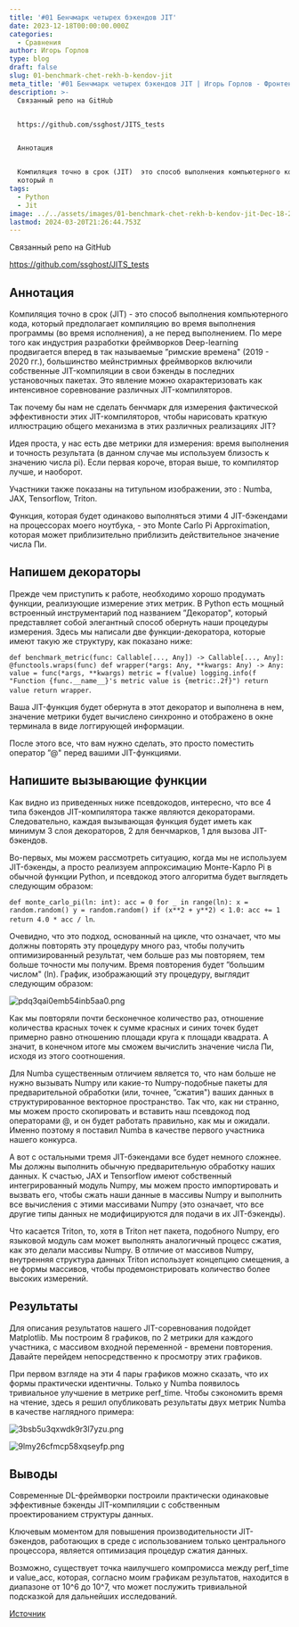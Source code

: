 ```yaml
---
title: '#01 Бенчмарк четырех бэкендов JIT'
date: 2023-12-18T00:00:00.000Z
categories:
  - Сравнения
author: Игорь Горлов
type: blog
draft: false
slug: 01-benchmark-chet-rekh-b-kendov-jit
meta_title: '#01 Бенчмарк четырех бэкендов JIT | Игорь Горлов - Фронтeндер'
description: >-
  Связанный репо на GitHub


  https://github.com/ssghost/JITS_tests


  Аннотация


  Компиляция точно в срок (JIT)  это способ выполнения компьютерного кода,
  который п
tags:
  - Python
  - Jit
image: ../../assets/images/01-benchmark-chet-rekh-b-kendov-jit-Dec-18-2023.avif
lastmod: 2024-03-20T21:26:44.753Z
---
```


Связанный репо на GitHub

https://github.com/ssghost/JITS_tests

## Аннотация

Компиляция точно в срок (JIT) - это способ выполнения компьютерного кода, который предполагает компиляцию во время выполнения программы (во время исполнения), а не перед выполнением. По мере того как индустрия разработки фреймворков Deep-learning продвигается вперед в так называемые ”римские времена" (2019 - 2020 гг.), большинство мейнстримных фреймворков включили собственные JIT-компиляции в свои бэкенды в последних установочных пакетах. Это явление можно охарактеризовать как интенсивное соревнование различных JIT-компиляторов.

Так почему бы нам не сделать бенчмарк для измерения фактической эффективности этих JIT-компиляторов, чтобы нарисовать краткую иллюстрацию общего механизма в этих различных реализациях JIT?

Идея проста, у нас есть две метрики для измерения: время выполнения и точность результата (в данном случае мы используем близость к значению числа pi). Если первая короче, вторая выше, то компилятор лучше, и наоборот.

Участники также показаны на титульном изображении, это : Numba, JAX, Tensorflow, Triton.

Функция, которая будет одинаково выполняться этими 4 JIT-бэкендами на процессорах моего ноутбука, - это Monte Carlo Pi Approximation, которая может приблизительно приблизить действительное значение числа Пи.

## Напишем декораторы

Прежде чем приступить к работе, необходимо хорошо продумать функции, реализующие измерение этих метрик. В Python есть мощный встроенный инструментарий под названием ”Декоратор", который представляет собой элегантный способ обернуть наши процедуры измерения. Здесь мы написали две функции-декоратора, которые имеют такую же структуру, как показано ниже:

`def benchmark_metric(func: Callable[..., Any]) -> Callable[..., Any]: @functools.wraps(func) def wrapper(*args: Any, **kwargs: Any) -> Any: value = func(*args, **kwargs) metric = f(value) logging.info(f "Function {func.__name__}'s metric value is {metric:.2f}") return value return wrapper`.

Ваша JIT-функция будет обернута в этот декоратор и выполнена в нем, значение метрики будет вычислено синхронно и отображено в окне терминала в виде логгирующей информации.

После этого все, что вам нужно сделать, это просто поместить оператор ”@" перед вашими JIT-функциями.

## Напишите вызывающие функции

Как видно из приведенных ниже псевдокодов, интересно, что все 4 типа бэкендов JIT-компилятора также являются декораторами. Следовательно, каждая вызывающая функция будет иметь как минимум 3 слоя декораторов, 2 для бенчмарков, 1 для вызова JIT-бэкендов.

Во-первых, мы можем рассмотреть ситуацию, когда мы не используем JIT-бэкенды, а просто реализуем аппроксимацию Монте-Карло Pi в обычной функции Python, и псевдокод этого алгоритма будет выглядеть следующим образом:

`def monte_carlo_pi(ln: int): acc = 0 for _ in range(ln): x = random.random() y = random.random() if (x**2 + y**2) < 1.0: acc += 1 return 4.0 * acc / ln`.

Очевидно, что это подход, основанный на цикле, что означает, что мы должны повторять эту процедуру много раз, чтобы получить оптимизированный результат, чем больше раз мы повторяем, тем больше точности мы получим. Время повторения будет ”большим числом" (ln). График, изображающий эту процедуру, выглядит следующим образом:

![pdq3qai0emb54inb5aa0.png](../../assets/images/pdq3qai0emb54inb5aa0.png)

Как мы повторяли почти бесконечное количество раз, отношение количества красных точек к сумме красных и синих точек будет примерно равно отношению площади круга к площади квадрата. А значит, в конечном итоге мы сможем вычислить значение числа Пи, исходя из этого соотношения.

Для Numba существенным отличием является то, что нам больше не нужно вызывать Numpy или какие-то Numpy-подобные пакеты для предварительной обработки (или, точнее, ”сжатия") ваших данных в структурированное векторное пространство. Так что, как ни странно, мы можем просто скопировать и вставить наш псевдокод под операторами @, и он будет работать правильно, как мы и ожидали. Именно поэтому я поставил Numba в качестве первого участника нашего конкурса.

А вот с остальными тремя JIT-бэкендами все будет немного сложнее. Мы должны выполнить обычную предварительную обработку наших данных. К счастью, JAX и Tensorflow имеют собственный интегрированный модуль Numpy, мы можем просто импортировать и вызвать его, чтобы сжать наши данные в массивы Numpy и выполнить все вычисления с этими массивами Numpy (это означает, что все другие типы данных не модифицируются для подачи в их JIT-бэкенды).

Что касается Triton, то, хотя в Triton нет пакета, подобного Numpy, его языковой модуль сам может выполнять аналогичный процесс сжатия, как это делали массивы Numpy. В отличие от массивов Numpy, внутренняя структура данных Triton использует концепцию смещения, а не формы массивов, чтобы продемонстрировать количество более высоких измерений.

## Результаты

Для описания результатов нашего JIT-соревнования подойдет Matplotlib. Мы построим 8 графиков, по 2 метрики для каждого участника, с массивом входной переменной - времени повторения. Давайте перейдем непосредственно к просмотру этих графиков.

При первом взгляде на эти 4 пары графиков можно сказать, что их формы практически идентичны. Только у Numba появилось тривиальное улучшение в метрике perf_time. Чтобы сэкономить время на чтение, здесь я решил опубликовать результаты двух метрик Numba в качестве наглядного примера:

![3bsb5u3qxwdk9r3l7yzu.png](../../assets/images/3bsb5u3qxwdk9r3l7yzu.png)

![9lmy26cfmcp58xqseyfp.png](../../assets/images/9lmy26cfmcp58xqseyfp.png)

## Выводы

Современные DL-фреймворки построили практически одинаковые эффективные бэкенды JIT-компиляции с собственным проектированием структуры данных.

Ключевым моментом для повышения производительности JIT-бэкендов, работающих в среде с использованием только центрального процессора, является оптимизация процедур сжатия данных.

Возможно, существует точка наилучшего компромисса между perf_time и value_acc, которая, согласно моим графикам результатов, находится в диапазоне от 10^6 до 10^7, что может послужить тривиальной подсказкой для дальнейших исследований.

[Источник](https://dev.to/ssghost/01-benchmark-of-four-jit-backends-51i3)
